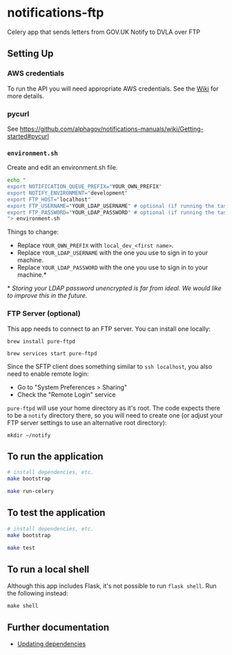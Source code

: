 # notifications-ftp

Celery app that sends letters from GOV.UK Notify to DVLA over FTP

## Setting Up

### AWS credentials

To run the API you will need appropriate AWS credentials. See the [Wiki](https://github.com/alphagov/notifications-manuals/wiki/aws-accounts#how-to-set-up-local-development) for more details.

### pycurl

See https://github.com/alphagov/notifications-manuals/wiki/Getting-started#pycurl

### `environment.sh`

Create and edit an environment.sh file.

```sh
echo "
export NOTIFICATION_QUEUE_PREFIX="YOUR_OWN_PREFIX"
export NOTIFY_ENVIRONMENT="development"
export FTP_HOST="localhost"
export FTP_USERNAME="YOUR_LDAP_USERNAME" # optional (if running the task)
export FTP_PASSWORD="YOUR_LDAP_PASSWORD" # optional (if running the task)
"> environment.sh
```

Things to change:

- Replace `YOUR_OWN_PREFIX` with `local_dev_<first name>`.
- Replace `YOUR_LDAP_USERNAME` with the one you use to sign in to your machine.
- Replace `YOUR_LDAP_PASSWORD` with the one you use to sign in to your machine.\*

\* _Storing your LDAP password unencrypted is far from ideal. We would like to improve this in the future._

### FTP Server (optional)

This app needs to connect to an FTP server. You can install one locally:

```
brew install pure-ftpd

brew services start pure-ftpd
```

Since the SFTP client does something similar to `ssh localhost`, you also need to enable remote login:

- Go to "System Preferences > Sharing"
- Check the "Remote Login" service

`pure-ftpd` will use your home directory as it's root. The code expects there to be a `notify` directory there, so you will need to create one (or adjust your FTP server settings to use an alternative root directory):

```
mkdir ~/notify
```

##  To run the application

```sh
# install dependencies, etc.
make bootstrap

make run-celery
```

##  To test the application

```sh
# install dependencies, etc.
make bootstrap

make test
```

## To run a local shell

Although this app includes Flask, it's not possible to run `flask shell`. Run the following instead:

```
make shell
```

## Further documentation

- [Updating dependencies](https://github.com/alphagov/notifications-manuals/wiki/Dependencies)
